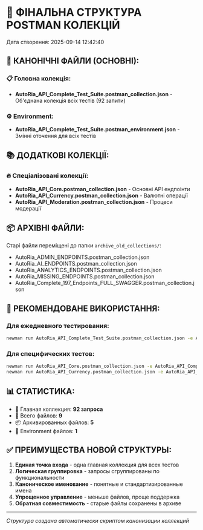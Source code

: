 # 📁 ФІНАЛЬНА СТРУКТУРА POSTMAN КОЛЕКЦІЙ

Дата створення: 2025-09-14 12:42:40

## 🎯 КАНОНІЧНІ ФАЙЛИ (ОСНОВНІ):

### 📋 Головна колекція:
- **AutoRia_API_Complete_Test_Suite.postman_collection.json** - Об'єднана колекція всіх тестів (92 запити)

### ⚙️ Environment:
- **AutoRia_API_Complete_Test_Suite.postman_environment.json** - Змінні оточення для всіх тестів

## 📚 ДОДАТКОВІ КОЛЕКЦІЇ:

### 🔥 Спеціалізовані колекції:
- **AutoRia_API_Core.postman_collection.json** - Основні API ендпоінти
- **AutoRia_API_Currency.postman_collection.json** - Валютні операції
- **AutoRia_API_Moderation.postman_collection.json** - Процеси модерації

## 📦 АРХІВНІ ФАЙЛИ:

Старі файли переміщені до папки `archive_old_collections/`:
- AutoRia_ADMIN_ENDPOINTS.postman_collection.json
- AutoRia_AI_ENDPOINTS.postman_collection.json
- AutoRia_ANALYTICS_ENDPOINTS.postman_collection.json
- AutoRia_MISSING_ENDPOINTS.postman_collection.json
- AutoRia_Complete_197_Endpoints_FULL_SWAGGER.postman_collection.json

## 🚀 РЕКОМЕНДОВАНЕ ВИКОРИСТАННЯ:

### Для ежедневного тестирования:
```bash
newman run AutoRia_API_Complete_Test_Suite.postman_collection.json -e AutoRia_API_Complete_Test_Suite.postman_environment.json
```

### Для специфических тестов:
```bash
newman run AutoRia_API_Core.postman_collection.json -e AutoRia_API_Complete_Test_Suite.postman_environment.json
newman run AutoRia_API_Currency.postman_collection.json -e AutoRia_API_Complete_Test_Suite.postman_environment.json
```

## 📊 СТАТИСТИКА:

- 🎯 Главная коллекция: **92 запроса**
- 📁 Всего файлов: **9**
- 📦 Архивированных файлов: **5**
- 🔧 Environment файлов: **1**

## ✅ ПРЕИМУЩЕСТВА НОВОЙ СТРУКТУРЫ:

1. **Единая точка входа** - одна главная коллекция для всех тестов
2. **Логическая группировка** - запросы сгруппированы по функциональности
3. **Каноническое именование** - понятные и стандартизированные имена
4. **Упрощенное управление** - меньше файлов, проще поддержка
5. **Обратная совместимость** - старые файлы сохранены в архиве

---
*Структура создана автоматически скриптом канонизации коллекций*
